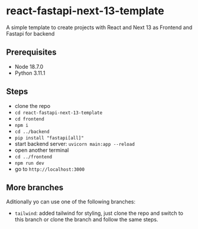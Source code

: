 # react-fastapi-next-13-template

A simple template to create projects with React and Next 13 as Frontend and Fastapi for backend

## Prerequisites

* Node 18.7.0
* Python 3.11.1

## Steps

* clone the repo
* `cd react-fastapi-next-13-template`
* `cd frontend`
* `npm i`
* `cd ../backend`
* `pip install "fastapi[all]"`
* start backend server: `uvicorn main:app --reload`
* open another terminal
* `cd ../frontend`
* `npm run dev`
* go to `http://localhost:3000`

## More branches

Aditionally yo can use one of the following branches:

* `tailwind`: added tailwind for styling, just clone the repo and switch to this branch or clone the branch and follow the same steps.

